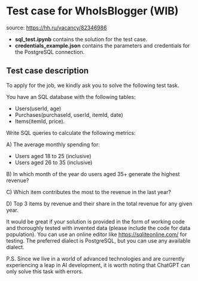 # Test case for WhoIsBlogger (WIB)
source: https://hh.ru/vacancy/82346986
- **sql_test.ipynb** contains the solution for the test case.
- **credentials_example.json** contains the parameters and credentials for the PostgreSQL connection.


## Test case description
To apply for the job, we kindly ask you to solve the following test task.

You have an SQL database with the following tables:
- Users(userId, age)
- Purchases(purchaseId, userId, itemId, date)
- Items(itemId, price).

Write SQL queries to calculate the following metrics:

A) The average monthly spending for:
- Users aged 18 to 25 (inclusive)
- Users aged 26 to 35 (inclusive)

B) In which month of the year do users aged 35+ generate the highest revenue?

C) Which item contributes the most to the revenue in the last year?

D) Top 3 items by revenue and their share in the total revenue for any given year.

It would be great if your solution is provided in the form of working code and thoroughly tested with invented data (please include the code for data population). You can use an online editor like https://sqliteonline.com/ for testing. The preferred dialect is PostgreSQL, but you can use any available dialect.

P.S. Since we live in a world of advanced technologies and are currently experiencing a leap in AI development, it is worth noting that ChatGPT can only solve this task with errors.
